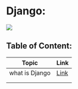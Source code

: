 # Django:

![](https://upload.wikimedia.org/wikipedia/commons/thumb/7/75/Django_logo.svg/2560px-Django_logo.svg.png)


## Table of Content:
| Topic  | Link  |
|---|---|
| what is Django  |  [Link]() |
|   |   |
|   |   |